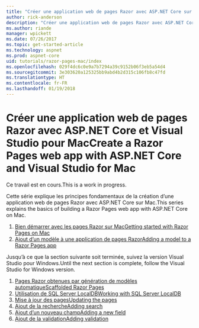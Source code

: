 ```yaml
---
title: "Créer une application web de pages Razor avec ASP.NET Core sur Mac"
author: rick-anderson
description: "Créer une application web de pages Razor avec ASP.NET Core et EF Core."
ms.author: riande
manager: wpickett
ms.date: 07/26/2017
ms.topic: get-started-article
ms.technology: aspnet
ms.prod: aspnet-core
uid: tutorials/razor-pages-mac/index
ms.openlocfilehash: 029f4dc6c0e9a7b7294a39c9152b06f3eb5a54d4
ms.sourcegitcommit: 3e303620a125325bb9abd4b2d315c106fb8c47fd
ms.translationtype: HT
ms.contentlocale: fr-FR
ms.lasthandoff: 01/19/2018
---
```

# <a name="create-a-razor-pages-web-app-with-aspnet-core-and-visual-studio-for-mac"></a><span data-ttu-id="73466-103">Créer une application web de pages Razor avec ASP.NET Core et Visual Studio pour Mac</span><span class="sxs-lookup"><span data-stu-id="73466-103">Create a Razor Pages web app with ASP.NET Core and Visual Studio for Mac</span></span>

<span data-ttu-id="73466-104">Ce travail est en cours.</span><span class="sxs-lookup"><span data-stu-id="73466-104">This is a work in progress.</span></span>

<span data-ttu-id="73466-105">Cette série explique les principes fondamentaux de la création d’une application web de pages Razor avec ASP.NET Core sur Mac.</span><span class="sxs-lookup"><span data-stu-id="73466-105">This series explains the basics of building a Razor Pages web app with ASP.NET Core on Mac.</span></span>

1. [<span data-ttu-id="73466-106">Bien démarrer avec les pages Razor sur Mac</span><span class="sxs-lookup"><span data-stu-id="73466-106">Getting started with Razor Pages on Mac</span></span>](xref:tutorials/razor-pages-mac/razor-pages-start)
1. [<span data-ttu-id="73466-107">Ajout d’un modèle à une application de pages Razor</span><span class="sxs-lookup"><span data-stu-id="73466-107">Adding a model to a Razor Pages app</span></span>](xref:tutorials/razor-pages-mac/model)


<span data-ttu-id="73466-108">Jusqu’à ce que la section suivante soit terminée, suivez la version Visual Studio pour Windows.</span><span class="sxs-lookup"><span data-stu-id="73466-108">Until the next section is complete, follow the Visual Studio for Windows version.</span></span>

1. [<span data-ttu-id="73466-109">Pages Razor obtenues par génération de modèles automatique</span><span class="sxs-lookup"><span data-stu-id="73466-109">Scaffolded Razor Pages</span></span>](xref:tutorials/razor-pages/page)
1. [<span data-ttu-id="73466-110">Utilisation de SQL Server LocalDB</span><span class="sxs-lookup"><span data-stu-id="73466-110">Working with SQL Server LocalDB</span></span>](xref:tutorials/razor-pages/sql)
1. [<span data-ttu-id="73466-111">Mise à jour des pages</span><span class="sxs-lookup"><span data-stu-id="73466-111">Updating the pages</span></span>](xref:tutorials/razor-pages/da1)
1. [<span data-ttu-id="73466-112">Ajout de la recherche</span><span class="sxs-lookup"><span data-stu-id="73466-112">Adding search</span></span>](xref:tutorials/razor-pages/search)
1. [<span data-ttu-id="73466-113">Ajout d’un nouveau champ</span><span class="sxs-lookup"><span data-stu-id="73466-113">Adding a new field</span></span>](xref:tutorials/razor-pages/new-field)
1. [<span data-ttu-id="73466-114">Ajout de la validation</span><span class="sxs-lookup"><span data-stu-id="73466-114">Adding validation</span></span>](xref:tutorials/razor-pages/validation)
